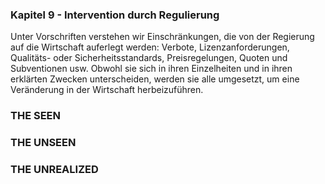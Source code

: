 ### Kapitel 9 - Intervention durch Regulierung

<!-- {"id": "09_000_ef17_24cc", "done": 0, "fre": 21, "wsf": 5, "hash": "f801791a4"} -->

Unter Vorschriften verstehen wir Einschränkungen, die von der Regierung auf die Wirtschaft auferlegt werden: Verbote, Lizenzanforderungen, Qualitäts- oder Sicherheitsstandards, Preisregelungen, Quoten und Subventionen usw. Obwohl sie sich in ihren Einzelheiten und in ihren erklärten Zwecken unterscheiden, werden sie alle umgesetzt, um eine Veränderung in der Wirtschaft herbeizuführen.

### THE SEEN

### THE UNSEEN

### THE UNREALIZED
